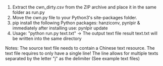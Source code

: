 1) Extract the cwn_dirty.csv from the ZIP archive and place it in the same folder as run.py
2) Move the cwn.py file to your Python3's site-packages folder.
3) pip install the following Python packages: hanziconv, pynlpir & immediately after installing use: pynlpir update
5) Usage: "python run.py text.txt" -> The output text file result text.txt will be written into the same directory

Notes: The source text file needs to contain a Chinese text resource. The text file requires to only have a single line!
The line allows for multiple texts separated by the letter "j" as the delimiter (See example text files)
